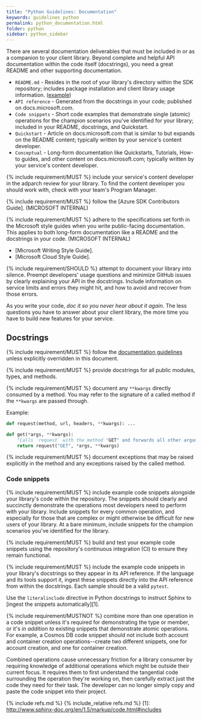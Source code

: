 ```yaml
---
title: "Python Guidelines: Documentation"
keywords: guidelines python
permalink: python_documentation.html
folder: python
sidebar: python_sidebar
---
```


There are several documentation deliverables that must be included in or as a companion to your 
client library. Beyond complete and helpful API documentation within the code itself (docstrings), you need a great README and other supporting documentation.

* `README.md` - Resides in the root of your library's directory within the SDK repository; includes package installation and client library usage information. ([example](https://github.com/Azure/azure-sdk/blob/master/docs/README-EXAMPLE.md))
* `API reference` - Generated from the docstrings in your code; published on docs.microsoft.com. 
* `Code snippets` - Short code examples that demonstrate single (atomic) operations for the champion scenarios you've identified for your library; included in your README, docstrings, and Quickstart. 
* `Quickstart` - Article on docs.microsoft.com that is similar to but expands on the README content; typically written by your service's content developer. 
* `Conceptual` - Long-form documentation like Quickstarts, Tutorials, How-to guides, and other content on docs.microsoft.com; typically written by your service's content developer. 

{% include requirement/MUST %} include your service's content developer in the adparch review for your 
library. To find the content developer you should work with, check with your team's Program 
Manager.

{% include requirement/MUST %} follow the [Azure SDK Contributors Guide]. (MICROSOFT INTERNAL)

{% include requirement/MUST %} adhere to the specifications set forth in the Microsoft style guides when 
you write public-facing documentation. This applies to both long-form documentation like a README 
and the docstrings in your code. (MICROSOFT INTERNAL)

* [Microsoft Writing Style Guide].
* [Microsoft Cloud Style Guide].

{% include requirement/SHOULD %} attempt to document your library into silence. Preempt developers' usage 
questions and minimize GitHub issues by clearly explaining your API in the docstrings. Include 
information on service limits and errors they might hit, and how to avoid and recover from those 
errors.

As you write your code, *doc it so you never hear about it again.* The less questions you have to 
answer about your client library, the more time you have to build new features for your service.

## Docstrings

{% include requirement/MUST %} follow the [documentation guidelines](http://aka.ms/pydocs) unless explicitly overridden in this document.

{% include requirement/MUST %} provide docstrings for all public modules, types, and methods.

{% include requirement/MUST %} document any `**kwargs` directly consumed by a method. You may refer to the signature of a called method if the `**kwargs` are passed through.

Example:
```python
def request(method, url, headers, **kwargs): ...

def get(*args, **kwargs):
    "Calls `request` with the method "GET" and forwards all other arguments."
    return request("GET", *args, **kwargs)
```

{% include requirement/MUST %} document exceptions that may be raised explicitly in the method and any exceptions raised by the called method.

### Code snippets

{% include requirement/MUST %} include example code snippets alongside your library's code within the repository. The snippets should clearly and succinctly demonstrate the operations most developers need to perform with your library. Include snippets for every common operation, and especially for those that are complex or might otherwise be difficult for new users of your library. At a bare minimum, include snippets for the champion scenarios you've identified for the library.

{% include requirement/MUST %} build and test your example code snippets using the repository's continuous integration (CI) to ensure they remain functional.

{% include requirement/MUST %} include the example code snippets in your library's docstrings so they appear in its API reference. If the language and its tools support it, ingest these snippets directly into the API reference from within the docstrings. Each sample should be a valid `pytest`.

Use the `literalinclude` directive in Python docstrings to instruct Sphinx to [ingest the snippets automatically][1].

{% include requirement/MUSTNOT %} combine more than one operation in a code snippet unless it's required for demonstrating the type or member, or it's *in addition to* existing snippets that demonstrate atomic operations. For example, a Cosmos DB code snippet should not include both account and container creation operations--create two different snippets, one for account creation, and one for container creation.

Combined operations cause unnecessary friction for a library consumer by requiring knowledge of additional operations which might be outside their current focus. It requires them to first understand the tangential code surrounding the operation they're working on, then carefully extract just the code they need for their task. The developer can no longer simply copy and paste the code snippet into their project.

{% include refs.md %}
{% include_relative refs.md %}
[1]: http://www.sphinx-doc.org/en/1.5/markup/code.html#includes
